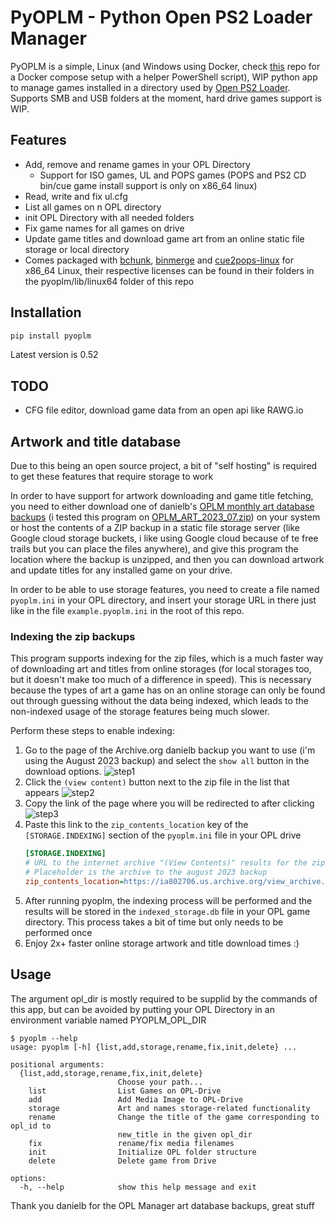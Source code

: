 # PyOPLM - Python Open PS2 Loader Manager
PyOPLM is a simple, Linux (and Windows using Docker, check [this](https://github.com/edisnord/PyOPLM-smb-docker-setup) repo for a Docker compose setup with a helper PowerShell script), WIP python app to manage games installed in a directory used by [Open PS2 Loader](https://github.com/Jay-Jay-OPL/OPL-Daily-Builds). Supports SMB and USB folders at the moment, hard drive games support is WIP.

## Features
 - Add, remove and rename games in your OPL Directory
   - Support for ISO games, UL and POPS games (POPS and PS2 CD bin/cue game install support is only on x86_64 linux)
 - Read, write and fix ul.cfg
 - List all games on n OPL directory
 - init OPL Directory with all needed folders
 - Fix game names for all games on drive
 - Update game titles and download game art from an online static file storage or local directory
 - Comes packaged with [bchunk](https://github.com/extramaster/bchunk), [binmerge](https://github.com/putnam/binmerge) and [cue2pops-linux](https://github.com/tallero/cue2pops-linux) for x86_64 Linux, their respective licenses can be found in their folders in the pyoplm/lib/linux64 folder of this repo

## Installation
```bash
pip install pyoplm
```

Latest version is 0.52

## TODO
 - CFG file editor, download game data from an open api like RAWG.io


## Artwork and title database

Due to this being an open source project, a bit of "self hosting" is required to get these features that require storage to work

In order to have support for artwork downloading and game title fetching, you need to either download one of danielb's [OPLM monthly art database backups](https://oplmanager.com/site/?backups) (i tested this program on [OPLM_ART_2023_07.zip](https://archive.org/download/OPLM_ART_2023_07/OPLM_ART_2023_07.zip)) on your system or host the contents of a ZIP backup in a static file storage server (like Google cloud storage buckets, i like using Google cloud because of te free trails but you can place the files anywhere), and give this program the location where the backup is unzipped, and then you can download artwork and update titles for any installed game on your drive.

In order to be able to use storage features, you need to create a file named `pyoplm.ini` in your OPL directory, and insert your storage URL in there  just like in the file `example.pyoplm.ini` in the root of this repo.

### Indexing the zip backups

This program supports indexing for the zip files, which is a much faster way of downloading art and titles from online storages (for local storages too, but it doesn't make too much of a difference in speed). This is necessary because the types of art a game has on an online storage can only be found out through guessing without the data being indexed, which leads to the non-indexed usage of the storage features being much slower.

Perform these steps to enable indexing:

1. Go to the page of the Archive.org danielb backup you want to use (i'm using the August 2023 backup) and select the `show all` button in the download options. ![step1](readme_pics/step1.png)
2. Click the `(view content)` button next to the zip file in the list that appears ![step2](readme_pics/step2.png)
3. Copy the link of the page where you will be redirected to after clicking ![step3](readme_pics/step3.png)
4. Paste this link to the `zip_contents_location` key of the `[STORAGE.INDEXING]` section of the `pyoplm.ini` file in your OPL drive
    ```ini
    [STORAGE.INDEXING]
    # URL to the internet archive "(View Contents)" results for the zip backup
    # Placeholder is the archive to the august 2023 backup
    zip_contents_location=https://ia802706.us.archive.org/view_archive.php?archive=/4/items/OPLM_ART_2023_07/OPLM_ART_2023_07.zip
    ```
5. After running pyoplm, the indexing process will be performed and the results will be stored in the `indexed_storage.db` file in your OPL game directory. This process takes a bit of time but only needs to be performed once
6. Enjoy 2x+ faster online storage artwork and title download times :)

## Usage

The argument opl_dir is mostly required to be supplid by the commands of this app, but can be avoided by putting your
OPL Directory in an environment variable named PYOPLM_OPL_DIR

```
$ pyoplm --help
usage: pyoplm [-h] {list,add,storage,rename,fix,init,delete} ...

positional arguments:
  {list,add,storage,rename,fix,init,delete}
                        Choose your path...
    list                List Games on OPL-Drive
    add                 Add Media Image to OPL-Drive
    storage             Art and names storage-related functionality
    rename              Change the title of the game corresponding to opl_id to
                        new_title in the given opl_dir
    fix                 rename/fix media filenames
    init                Initialize OPL folder structure
    delete              Delete game from Drive

options:
  -h, --help            show this help message and exit
```

Thank you danielb for the OPL Manager art database backups, great stuff
